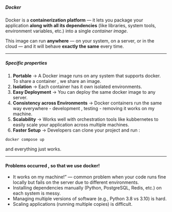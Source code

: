 ##### Docker
Docker is a **containerization platform** — it lets you package your application **along with all its dependencies** (like libraries, system tools, environment variables, etc.) into a single _container image_.

This image can run **anywhere** — on your system, on a server, or in the cloud — and it will behave **exactly the same** every time.

---

##### Specific properties
1. **Portable** -> A Docker image runs on any system that supports docker. To share a container , we share an image.
2. **Isolation** ->  Each container has it own isolated environments.
3. **Easy Deployment** -> You can deploy the same docker image to any server.
4. **Consistency across Environments** -> Docker containers run the same way everywhere - development , testing - removing it works on my machine.
5. **Scalability** -> Works well with orchestration tools like kubbernetes to easily scale your application across multiple  machines.
6. **Faster Setup** -> Developers can clone your project and run  :
```
docker compose up
```
   and everything just works.

---


#### Problems occurred , so that we use docker!

- It works on my machine!” — common problem when your code runs fine locally but fails on the server due to different environments.
- Installing dependencies manually (Python, PostgreSQL, Redis, etc.) on each system is messy.
- Managing multiple versions of software (e.g., Python 3.8 vs 3.10) is hard.
- Scaling applications (running multiple copies) is difficult.